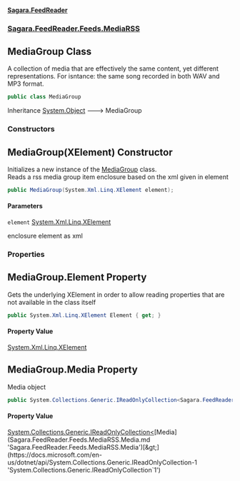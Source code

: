 #### [Sagara.FeedReader](index.md 'index')
### [Sagara.FeedReader.Feeds.MediaRSS](index.md#Sagara.FeedReader.Feeds.MediaRSS 'Sagara.FeedReader.Feeds.MediaRSS')

## MediaGroup Class

A collection of media that are effectively the same content, yet different representations. For isntance: the same song recorded in both WAV and MP3 format.

```csharp
public class MediaGroup
```

Inheritance [System.Object](https://docs.microsoft.com/en-us/dotnet/api/System.Object 'System.Object') &#129106; MediaGroup
### Constructors

<a name='Sagara.FeedReader.Feeds.MediaRSS.MediaGroup.MediaGroup(System.Xml.Linq.XElement)'></a>

## MediaGroup(XElement) Constructor

Initializes a new instance of the [MediaGroup](Sagara.FeedReader.Feeds.MediaRSS.MediaGroup.md 'Sagara.FeedReader.Feeds.MediaRSS.MediaGroup') class.  
Reads a rss media group item enclosure based on the xml given in element

```csharp
public MediaGroup(System.Xml.Linq.XElement element);
```
#### Parameters

<a name='Sagara.FeedReader.Feeds.MediaRSS.MediaGroup.MediaGroup(System.Xml.Linq.XElement).element'></a>

`element` [System.Xml.Linq.XElement](https://docs.microsoft.com/en-us/dotnet/api/System.Xml.Linq.XElement 'System.Xml.Linq.XElement')

enclosure element as xml
### Properties

<a name='Sagara.FeedReader.Feeds.MediaRSS.MediaGroup.Element'></a>

## MediaGroup.Element Property

Gets the underlying XElement in order to allow reading properties that are not available in the class itself

```csharp
public System.Xml.Linq.XElement Element { get; }
```

#### Property Value
[System.Xml.Linq.XElement](https://docs.microsoft.com/en-us/dotnet/api/System.Xml.Linq.XElement 'System.Xml.Linq.XElement')

<a name='Sagara.FeedReader.Feeds.MediaRSS.MediaGroup.Media'></a>

## MediaGroup.Media Property

Media object

```csharp
public System.Collections.Generic.IReadOnlyCollection<Sagara.FeedReader.Feeds.MediaRSS.Media> Media { get; set; }
```

#### Property Value
[System.Collections.Generic.IReadOnlyCollection&lt;](https://docs.microsoft.com/en-us/dotnet/api/System.Collections.Generic.IReadOnlyCollection-1 'System.Collections.Generic.IReadOnlyCollection`1')[Media](Sagara.FeedReader.Feeds.MediaRSS.Media.md 'Sagara.FeedReader.Feeds.MediaRSS.Media')[&gt;](https://docs.microsoft.com/en-us/dotnet/api/System.Collections.Generic.IReadOnlyCollection-1 'System.Collections.Generic.IReadOnlyCollection`1')